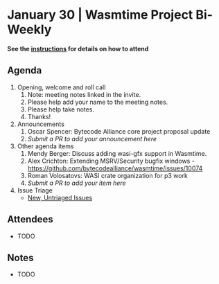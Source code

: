 # January 30 | Wasmtime Project Bi-Weekly

**See the [instructions](../README.md) for details on how to attend**

## Agenda

1. Opening, welcome and roll call
   1. Note: meeting notes linked in the invite.
   1. Please help add your name to the meeting notes.
   1. Please help take notes.
   1. Thanks!
1. Announcements
   1. Oscar Spencer: Bytecode Alliance core project proposal update
   1. _Submit a PR to add your announcement here_
1. Other agenda items
   1. Mendy Berger: Discuss adding wasi-gfx support in Wasmtime.
   1. Alex Crichton: Extending MSRV/Security bugfix windows - https://github.com/bytecodealliance/wasmtime/issues/10074
   1. Roman Volosatovs: WASI crate organization for p3 work
   1. _Submit a PR to add your item here_
1. Issue Triage
   * [New, Untriaged Issues](https://github.com/bytecodealliance/wasmtime/issues?q=is%3Aopen+comments%3A%3C2+created%3A%3E%3D2024-12-19)

## Attendees

* TODO

## Notes

* TODO
